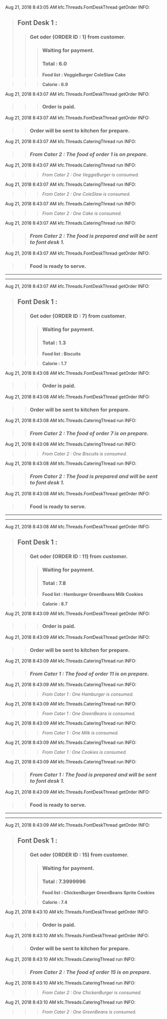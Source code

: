Aug 21, 2018 8:43:05 AM kfc.Threads.FontDeskThread getOrder
INFO: 
> ## Font Desk 1 :
>> ### Get oder (ORDER ID : 1) from customer. 
>>> ### Waiting for payment. 
>>> ### **Total : 6.0**
>>> **Food list : VeggieBurger ColeSlaw Cake**

>>> **Calorie : 6.9**

Aug 21, 2018 8:43:07 AM kfc.Threads.FontDeskThread getOrder
INFO: 
>>> ### Order is paid. 

Aug 21, 2018 8:43:07 AM kfc.Threads.FontDeskThread getOrder
INFO: 
>> ### Order will be sent to kitchen for prepare.

Aug 21, 2018 8:43:07 AM kfc.Threads.CateringThread run
INFO: 
>> ### *From Cater 2 : The food of order 1 is on prepare.*

Aug 21, 2018 8:43:07 AM kfc.Threads.CateringThread run
INFO: 
>>> *From Cater 2 : One VeggieBurger is consumed.*

Aug 21, 2018 8:43:07 AM kfc.Threads.CateringThread run
INFO: 
>>> *From Cater 2 : One ColeSlaw is consumed.*

Aug 21, 2018 8:43:07 AM kfc.Threads.CateringThread run
INFO: 
>>> *From Cater 2 : One Cake is consumed.*

Aug 21, 2018 8:43:07 AM kfc.Threads.CateringThread run
INFO: 
>> ### *From Cater 2 : The food is prepared and will be sent to font desk 1.*

Aug 21, 2018 8:43:07 AM kfc.Threads.FontDeskThread getOrder
INFO: 
>> ### Food is ready to serve. 
 
***
***

Aug 21, 2018 8:43:07 AM kfc.Threads.FontDeskThread getOrder
INFO: 
> ## Font Desk 1 :
>> ### Get oder (ORDER ID : 7) from customer. 
>>> ### Waiting for payment. 
>>> ### **Total : 1.3**
>>> **Food list : Biscuits**

>>> **Calorie : 1.7**

Aug 21, 2018 8:43:08 AM kfc.Threads.FontDeskThread getOrder
INFO: 
>>> ### Order is paid. 

Aug 21, 2018 8:43:08 AM kfc.Threads.FontDeskThread getOrder
INFO: 
>> ### Order will be sent to kitchen for prepare.

Aug 21, 2018 8:43:08 AM kfc.Threads.CateringThread run
INFO: 
>> ### *From Cater 2 : The food of order 7 is on prepare.*

Aug 21, 2018 8:43:08 AM kfc.Threads.CateringThread run
INFO: 
>>> *From Cater 2 : One Biscuits is consumed.*

Aug 21, 2018 8:43:08 AM kfc.Threads.CateringThread run
INFO: 
>> ### *From Cater 2 : The food is prepared and will be sent to font desk 1.*

Aug 21, 2018 8:43:08 AM kfc.Threads.FontDeskThread getOrder
INFO: 
>> ### Food is ready to serve. 
 
***
***

Aug 21, 2018 8:43:08 AM kfc.Threads.FontDeskThread getOrder
INFO: 
> ## Font Desk 1 :
>> ### Get oder (ORDER ID : 11) from customer. 
>>> ### Waiting for payment. 
>>> ### **Total : 7.8**
>>> **Food list : Hamburger GreenBeans Milk Cookies**

>>> **Calorie : 8.7**

Aug 21, 2018 8:43:09 AM kfc.Threads.FontDeskThread getOrder
INFO: 
>>> ### Order is paid. 

Aug 21, 2018 8:43:09 AM kfc.Threads.FontDeskThread getOrder
INFO: 
>> ### Order will be sent to kitchen for prepare.

Aug 21, 2018 8:43:09 AM kfc.Threads.CateringThread run
INFO: 
>> ### *From Cater 1 : The food of order 11 is on prepare.*

Aug 21, 2018 8:43:09 AM kfc.Threads.CateringThread run
INFO: 
>>> *From Cater 1 : One Hamburger is consumed.*

Aug 21, 2018 8:43:09 AM kfc.Threads.CateringThread run
INFO: 
>>> *From Cater 1 : One GreenBeans is consumed.*

Aug 21, 2018 8:43:09 AM kfc.Threads.CateringThread run
INFO: 
>>> *From Cater 1 : One Milk is consumed.*

Aug 21, 2018 8:43:09 AM kfc.Threads.CateringThread run
INFO: 
>>> *From Cater 1 : One Cookies is consumed.*

Aug 21, 2018 8:43:09 AM kfc.Threads.CateringThread run
INFO: 
>> ### *From Cater 1 : The food is prepared and will be sent to font desk 1.*

Aug 21, 2018 8:43:09 AM kfc.Threads.FontDeskThread getOrder
INFO: 
>> ### Food is ready to serve. 
 
***
***

Aug 21, 2018 8:43:09 AM kfc.Threads.FontDeskThread getOrder
INFO: 
> ## Font Desk 1 :
>> ### Get oder (ORDER ID : 15) from customer. 
>>> ### Waiting for payment. 
>>> ### **Total : 7.3999996**
>>> **Food list : ChickenBurger GreenBeans Sprite Cookies**

>>> **Calorie : 7.4**

Aug 21, 2018 8:43:10 AM kfc.Threads.FontDeskThread getOrder
INFO: 
>>> ### Order is paid. 

Aug 21, 2018 8:43:10 AM kfc.Threads.FontDeskThread getOrder
INFO: 
>> ### Order will be sent to kitchen for prepare.

Aug 21, 2018 8:43:10 AM kfc.Threads.CateringThread run
INFO: 
>> ### *From Cater 2 : The food of order 15 is on prepare.*

Aug 21, 2018 8:43:10 AM kfc.Threads.CateringThread run
INFO: 
>>> *From Cater 2 : One ChickenBurger is consumed.*

Aug 21, 2018 8:43:10 AM kfc.Threads.CateringThread run
INFO: 
>>> *From Cater 2 : One GreenBeans is consumed.*

